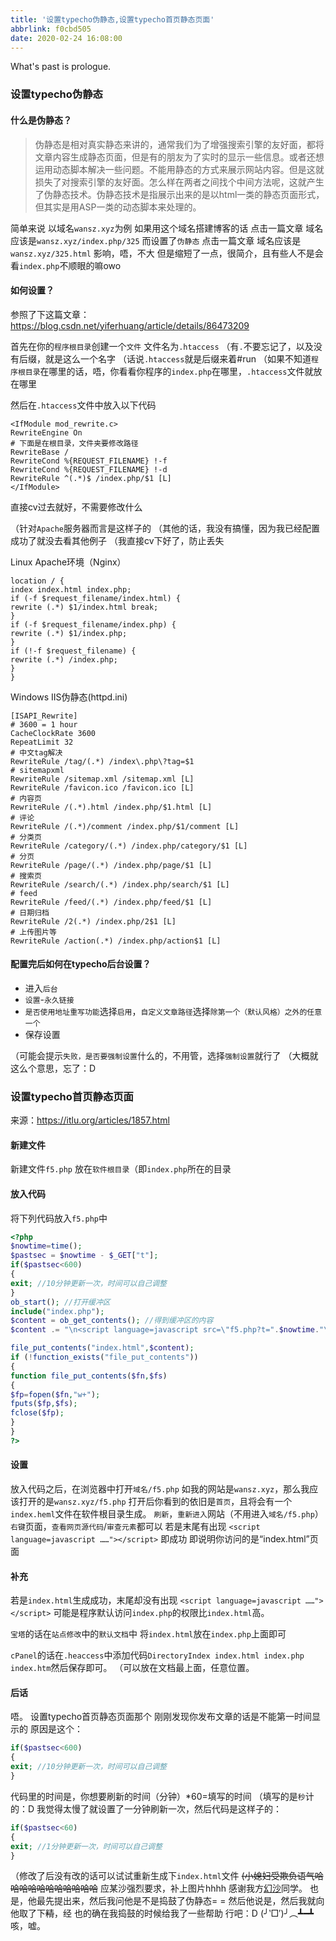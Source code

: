 ```yaml
---
title: '设置typecho伪静态,设置typecho首页静态页面'
abbrlink: f0cbd505
date: 2020-02-24 16:08:00
---
```

What's past is prologue.

<!--more-->

### 设置typecho伪静态

#### 什么是伪静态？
> 伪静态是相对真实静态来讲的，通常我们为了增强搜索引擎的友好面，都将文章内容生成静态页面，但是有的朋友为了实时的显示一些信息。或者还想运用动态脚本解决一些问题。不能用静态的方式来展示网站内容。但是这就损失了对搜索引擎的友好面。怎么样在两者之间找个中间方法呢，这就产生了伪静态技术。伪静态技术是指展示出来的是以html一类的静态页面形式，但其实是用ASP一类的动态脚本来处理的。

简单来说
以域名`wansz.xyz`为例
如果用这个域名搭建博客的话
点击一篇文章
域名应该是`wansz.xyz/index.php/325`
而设置了`伪静态`
点击一篇文章
域名应该是`wansz.xyz/325.html`
影响，唔，不大
但是缩短了一点，很简介，且有些人不是会看`index.php`不顺眼的嘛owo

#### 如何设置？
参照了下这篇文章：https://blog.csdn.net/yiferhuang/article/details/86473209

首先在你的`程序根目录`创建一个`文件`
文件名为`.htaccess`
（有`.`不要忘记了，以及没有后缀，就是这么一个名字
（话说`.htaccess`就是后缀来着#run
（如果不知道`程序根目录`在哪里的话，唔，你看看你程序的`index.php`在哪里，`.htaccess`文件就放在哪里

然后在`.htaccess`文件中放入以下代码
```
<IfModule mod_rewrite.c>
RewriteEngine On
# 下面是在根目录，文件夹要修改路径
RewriteBase /
RewriteCond %{REQUEST_FILENAME} !-f
RewriteCond %{REQUEST_FILENAME} !-d
RewriteRule ^(.*)$ /index.php/$1 [L]
</IfModule>
```
直接cv过去就好，不需要修改什么

（针对`Apache`服务器而言是这样子的
（其他的话，我没有搞懂，因为我已经配置成功了就没去看其他例子
（我直接cv下好了，防止丢失

Linux Apache环境（Nginx）
```
location / {
index index.html index.php;
if (-f $request_filename/index.html) {
rewrite (.*) $1/index.html break;
}
if (-f $request_filename/index.php) {
rewrite (.*) $1/index.php;
}
if (!-f $request_filename) {
rewrite (.*) /index.php;
}
}
```

Windows IIS伪静态(httpd.ini)
```
[ISAPI_Rewrite]
# 3600 = 1 hour
CacheClockRate 3600
RepeatLimit 32
# 中文tag解决
RewriteRule /tag/(.*) /index\.php\?tag=$1
# sitemapxml
RewriteRule /sitemap.xml /sitemap.xml [L]
RewriteRule /favicon.ico /favicon.ico [L]
# 内容页
RewriteRule /(.*).html /index.php/$1.html [L]
# 评论
RewriteRule /(.*)/comment /index.php/$1/comment [L]
# 分类页
RewriteRule /category/(.*) /index.php/category/$1 [L]
# 分页
RewriteRule /page/(.*) /index.php/page/$1 [L]
# 搜索页
RewriteRule /search/(.*) /index.php/search/$1 [L]
# feed
RewriteRule /feed/(.*) /index.php/feed/$1 [L]
# 日期归档
RewriteRule /2(.*) /index.php/2$1 [L]
# 上传图片等
RewriteRule /action(.*) /index.php/action$1 [L]
```

#### 配置完后如何在typecho后台设置？

 - 进入`后台`
 - `设置`-`永久链接`
 - `是否使用地址重写功能`选择`启用`，`自定义文章路径`选择`除第一个（默认风格）之外的任意一个`
 - 保存设置

（可能会提示`失败，是否要强制设置`什么的，不用管，选择`强制设置`就行了
（大概就这么个意思，忘了：D

### 设置typecho首页静态页面

来源：https://itlu.org/articles/1857.html

#### 新建文件
新建文件`f5.php`
放在`软件根目录`（即`index.php`所在的目录

#### 放入代码
将下列代码放入`f5.php`中

```php
<?php
$nowtime=time();
$pastsec = $nowtime - $_GET["t"];
if($pastsec<600)
{
exit; //10分钟更新一次，时间可以自己调整
}
ob_start(); //打开缓冲区
include("index.php");
$content = ob_get_contents(); //得到缓冲区的内容
$content .= "\n<script language=javascript src=\"f5.php?t=".$nowtime."\"></script>"; //加上调用更新程序的代码

file_put_contents("index.html",$content);
if (!function_exists("file_put_contents"))
{
function file_put_contents($fn,$fs)
{
$fp=fopen($fn,"w+");
fputs($fp,$fs);
fclose($fp);  
}
}
?>
```

#### 设置
放入代码之后，在浏览器中打开`域名/f5.php`
如我的网站是`wansz.xyz`，那么我应该打开的是`wansz.xyz/f5.php`
打开后你看到的依旧是`首页`，且将会有一个`index.heml`文件在软件根目录生成。
`刷新`，`重新进入`网站（不用进入`域名/f5.php`）
`右键`页面，`查看网页源代码`/`审查元素`都可以
若是末尾有出现
`<script language=javascript ……"></script>`
即成功
即说明你访问的是“index.html”页面

#### 补充

若是`index.html`生成成功，末尾却没有出现
`<script language=javascript ……"></script>`
可能是程序默认访问`index.php`的权限比`index.html`高。

`宝塔`的话在`站点修改`中的`默认文档`中
将`index.html`放在`index.php`上面即可

`cPanel`的话在`.heaccess`中添加代码`DirectoryIndex index.html index.php index.htm`然后保存即可。
（可以放在文档最上面，任意位置。

#### 后话
唔。
设置typecho首页静态页面那个
刚刚发现你发布文章的话是不能第一时间显示的
原因是这个：
```php
if($pastsec<600)
{
exit; //10分钟更新一次，时间可以自己调整
}
```

代码里的时间是，你想要刷新的时间（分钟）*60=填写的时间
（填写的是`秒`计的：D
我觉得太慢了就设置了一分钟刷新一次，然后代码是这样子的：
```php
if($pastsec<60)
{
exit; //1分钟更新一次，时间可以自己调整
}
```

（修改了后没有改的话可以试试重新生成下`index.html`文件
~~(小媳妇受欺负语气哈哈哈哈哈哈哈哈哈哈哈~~
应某沙强烈要求，补上图片hhhh
感谢我方[幻沙][1]同学。
也是，他最先提出来，然后我问他是不是捣鼓了伪静态= =
然后他说是，然后我就向他取了下~~精~~，经
也的确在我捣鼓的时候给我了一些帮助
行吧：D
(╯‵□′)╯︵┻━┻
咳，嘘。

[1]: http://crash-logs.ml/